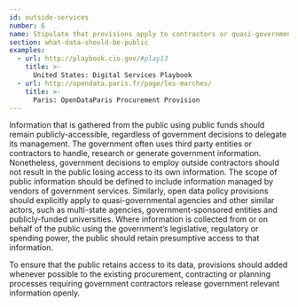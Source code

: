 ```yaml
---
id: outside-services
number: 6
name: Stipulate that provisions apply to contractors or quasi-governmental agencies
section: what-data-should-be-public
examples: 
  - url: http://playbook.cio.gov/#play13
    title: >-
      United States: Digital Services Playbook
  - url: http://opendata.paris.fr/page/les-marches/
    title: >-
      Paris: OpenDataParis Procurement Provision
---
```


<p>Information that is gathered from the public using public funds should remain publicly-accessible, regardless of government decisions to delegate its management. The government often uses third party entities or contractors to handle, research or generate government information. Nonetheless, government decisions to employ outside contractors should not result in the public losing access to its own information. The scope of public information should be defined to include information managed by vendors of government services. Similarly, open data policy provisions should explicitly apply to quasi-governmental agencies and other similar actors, such as multi-state agencies, government-sponsored entities and publicly-funded universities. Where information is collected from or on behalf of the public using the government’s legislative, regulatory or spending power, the public should retain presumptive access to that information.</p>
<p>To ensure that the public retains access to its data, provisions should added whenever possible to the existing procurement, contracting or planning processes requiring government contractors release government relevant information openly.</p>